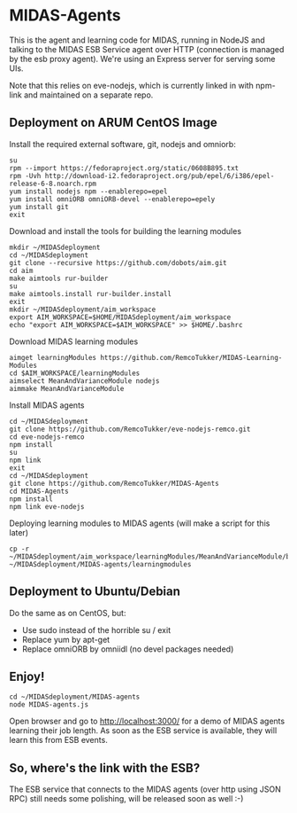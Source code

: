 # MIDAS-Agents

This is the agent and learning code for MIDAS, running in NodeJS and talking to the MIDAS ESB Service agent over HTTP (connection is managed by the esb proxy agent). We're using an Express server for serving some UIs.

Note that this relies on eve-nodejs, which is currently linked in with npm-link and maintained on a separate repo.



## Deployment on ARUM CentOS Image

Install the required external software, git, nodejs and omniorb:

	su
	rpm --import https://fedoraproject.org/static/0608B895.txt
	rpm -Uvh http://download-i2.fedoraproject.org/pub/epel/6/i386/epel-release-6-8.noarch.rpm
	yum install nodejs npm --enablerepo=epel
	yum install omniORB omniORB-devel --enablerepo=epely
	yum install git
	exit

Download and install the tools for building the learning modules

	mkdir ~/MIDASdeployment
	cd ~/MIDASdeployment
	git clone --recursive https://github.com/dobots/aim.git
	cd aim
	make aimtools rur-builder
	su
	make aimtools.install rur-builder.install
	exit
	mkdir ~/MIDASdeployment/aim_workspace
	export AIM_WORKSPACE=$HOME/MIDASdeployment/aim_workspace
	echo "export AIM_WORKSPACE=$AIM_WORKSPACE" >> $HOME/.bashrc

Download MIDAS learning modules

	aimget learningModules https://github.com/RemcoTukker/MIDAS-Learning-Modules
	cd $AIM_WORKSPACE/learningModules
	aimselect MeanAndVarianceModule nodejs
	aimmake MeanAndVarianceModule

Install MIDAS agents

	cd ~/MIDASdeployment
	git clone https://github.com/RemcoTukker/eve-nodejs-remco.git
	cd eve-nodejs-remco
	npm install
	su
	npm link
	exit
	cd ~/MIDASdeployment
	git clone https://github.com/RemcoTukker/MIDAS-Agents
	cd MIDAS-Agents
	npm install
	npm link eve-nodejs

Deploying learning modules to MIDAS agents (will make a script for this later)

	cp -r ~/MIDASdeployment/aim_workspace/learningModules/MeanAndVarianceModule/builds/nodejs/Release/obj.target/* ~/MIDASdeployment/MIDAS-agents/learningmodules

## Deployment to Ubuntu/Debian

Do the same as on CentOS, but:
- Use sudo instead of the horrible su / exit
- Replace yum by apt-get
- Replace omniORB by omniidl (no devel packages needed)

## Enjoy!

	cd ~/MIDASdeployment/MIDAS-agents
	node MIDAS-agents.js

Open browser and go to [http://localhost:3000/](http://localhost:3000/) for a demo of MIDAS agents learning their job length. As soon as the ESB service is available, they will learn this from ESB events.

## So, where's the link with the ESB?

The ESB service that connects to the MIDAS agents (over http using JSON RPC) still needs some polishing, will be released soon as well :-)
